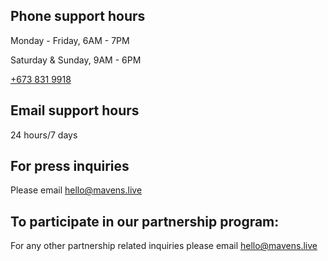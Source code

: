 ## Phone support hours

Monday - Friday, 6AM - 7PM

Saturday & Sunday, 9AM - 6PM

<a as="x-link" href="tel:6738319918">+673 831 9918</a>

## Email support hours

24 hours/7 days

## For press inquiries

Please email [hello@mavens.live](mailto:hello@mavens.live)

## To participate in our partnership program:

For any other partnership related inquiries please email [hello@mavens.live](mailto:hello@mavens.live)
